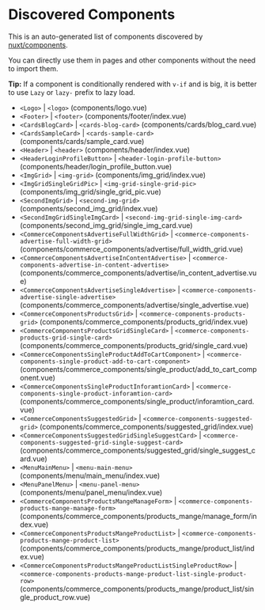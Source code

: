 # Discovered Components

This is an auto-generated list of components discovered by [nuxt/components](https://github.com/nuxt/components).

You can directly use them in pages and other components without the need to import them.

**Tip:** If a component is conditionally rendered with `v-if` and is big, it is better to use `Lazy` or `lazy-` prefix to lazy load.

- `<Logo>` | `<logo>` (components/logo.vue)
- `<Footer>` | `<footer>` (components/footer/index.vue)
- `<CardsBlogCard>` | `<cards-blog-card>` (components/cards/blog_card.vue)
- `<CardsSampleCard>` | `<cards-sample-card>` (components/cards/sample_card.vue)
- `<Header>` | `<header>` (components/header/index.vue)
- `<HeaderLoginProfileButton>` | `<header-login-profile-button>` (components/header/login_profile_button.vue)
- `<ImgGrid>` | `<img-grid>` (components/img_grid/index.vue)
- `<ImgGridSingleGridPic>` | `<img-grid-single-grid-pic>` (components/img_grid/single_grid_pic.vue)
- `<SecondImgGrid>` | `<second-img-grid>` (components/second_img_grid/index.vue)
- `<SecondImgGridSingleImgCard>` | `<second-img-grid-single-img-card>` (components/second_img_grid/single_img_card.vue)
- `<CommerceComponentsAdvertiseFullWidthGrid>` | `<commerce-components-advertise-full-width-grid>` (components/commerce_components/advertise/full_width_grid.vue)
- `<CommerceComponentsAdvertiseInContentAdvertise>` | `<commerce-components-advertise-in-content-advertise>` (components/commerce_components/advertise/in_content_advertise.vue)
- `<CommerceComponentsAdvertiseSingleAdvertise>` | `<commerce-components-advertise-single-advertise>` (components/commerce_components/advertise/single_advertise.vue)
- `<CommerceComponentsProductsGrid>` | `<commerce-components-products-grid>` (components/commerce_components/products_grid/index.vue)
- `<CommerceComponentsProductsGridSingleCard>` | `<commerce-components-products-grid-single-card>` (components/commerce_components/products_grid/single_card.vue)
- `<CommerceComponentsSingleProductAddToCartComponent>` | `<commerce-components-single-product-add-to-cart-component>` (components/commerce_components/single_product/add_to_cart_component.vue)
- `<CommerceComponentsSingleProductInforamtionCard>` | `<commerce-components-single-product-inforamtion-card>` (components/commerce_components/single_product/inforamtion_card.vue)
- `<CommerceComponentsSuggestedGrid>` | `<commerce-components-suggested-grid>` (components/commerce_components/suggested_grid/index.vue)
- `<CommerceComponentsSuggestedGridSingleSuggestCard>` | `<commerce-components-suggested-grid-single-suggest-card>` (components/commerce_components/suggested_grid/single_suggest_card.vue)
- `<MenuMainMenu>` | `<menu-main-menu>` (components/menu/main_menu/index.vue)
- `<MenuPanelMenu>` | `<menu-panel-menu>` (components/menu/panel_menu/index.vue)
- `<CommerceComponentsProductsMangeManageForm>` | `<commerce-components-products-mange-manage-form>` (components/commerce_components/products_mange/manage_form/index.vue)
- `<CommerceComponentsProductsMangeProductList>` | `<commerce-components-products-mange-product-list>` (components/commerce_components/products_mange/product_list/index.vue)
- `<CommerceComponentsProductsMangeProductListSingleProductRow>` | `<commerce-components-products-mange-product-list-single-product-row>` (components/commerce_components/products_mange/product_list/single_product_row.vue)
